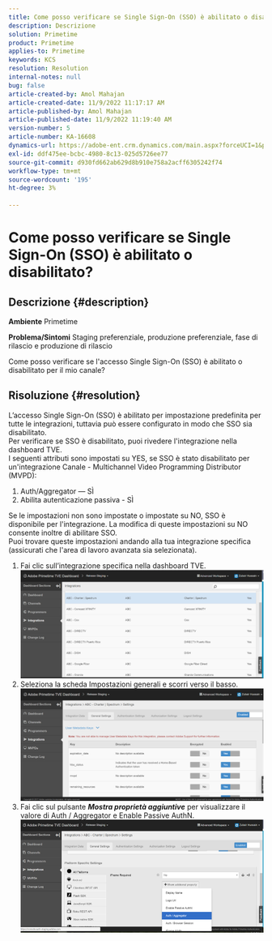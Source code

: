 ```yaml
---
title: Come posso verificare se Single Sign-On (SSO) è abilitato o disabilitato?
description: Descrizione
solution: Primetime
product: Primetime
applies-to: Primetime
keywords: KCS
resolution: Resolution
internal-notes: null
bug: false
article-created-by: Amol Mahajan
article-created-date: 11/9/2022 11:17:17 AM
article-published-by: Amol Mahajan
article-published-date: 11/9/2022 11:19:40 AM
version-number: 5
article-number: KA-16608
dynamics-url: https://adobe-ent.crm.dynamics.com/main.aspx?forceUCI=1&pagetype=entityrecord&etn=knowledgearticle&id=a336b00b-2060-ed11-9561-6045bd006268
exl-id: ddf475ee-bcbc-4980-8c13-025d5726ee77
source-git-commit: d930fd662ab629d8b910e758a2acff6305242f74
workflow-type: tm+mt
source-wordcount: '195'
ht-degree: 3%

---
```


# Come posso verificare se Single Sign-On (SSO) è abilitato o disabilitato?

## Descrizione {#description}

<b>Ambiente</b>
Primetime


<b>Problema/Sintomi</b>
Staging preferenziale, produzione preferenziale, fase di rilascio e produzione di rilascio

Come posso verificare se l&#39;accesso Single Sign-On (SSO) è abilitato o disabilitato per il mio canale?


## Risoluzione {#resolution}

L’accesso Single Sign-On (SSO) è abilitato per impostazione predefinita per tutte le integrazioni, tuttavia può essere configurato in modo che SSO sia disabilitato.<br>Per verificare se SSO è disabilitato, puoi rivedere l&#39;integrazione nella dashboard TVE.<br>I seguenti attributi sono impostati su YES, se SSO è stato disabilitato per un&#39;integrazione Canale - Multichannel Video Programming Distributor (MVPD):<br>
1. Auth/Aggregator — SÌ
2. Abilita autenticazione passiva - SÌ

Se le impostazioni non sono impostate o impostate su NO, SSO è disponibile per l&#39;integrazione. La modifica di queste impostazioni su NO consente inoltre di abilitare SSO.<br>Puoi trovare queste impostazioni andando alla tua integrazione specifica (assicurati che l&#39;area di lavoro avanzata sia selezionata).
1. Fai clic sull’integrazione specifica nella dashboard TVE.![](assets/6664dc8b-ff71-eb11-a812-00224809a536.png)
2. Seleziona la scheda Impostazioni generali e scorri verso il basso.![](assets/ecedf1a3-ff71-eb11-a812-00224809a536.png)
3. Fai clic sul pulsante <b>*Mostra proprietà aggiuntive</b>* per visualizzare il valore di Auth / Aggregator e Enable Passive AuthN. ![](assets/1f33e3d9-ff71-eb11-a812-00224809a536.png)

